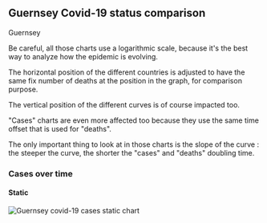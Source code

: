## Guernsey Covid-19 status comparison 

Guernsey



Be careful, all those charts use a logarithmic scale, because it's the best way to analyze how the epidemic is evolving.
 
The horizontal position of the different countries is adjusted to have the same fix number of deaths at the position in the graph, for comparison purpose.

The vertical position of the different curves is of course impacted too.

"Cases" charts are even more affected too because they use the same time offset that is used for "deaths".

The only important thing to look at in those charts is the slope of the curve : the steeper the curve, the shorter the "cases" and "deaths" doubling time.



 
### Cases over time
 
#### Static
![Guernsey covid-19 cases static chart](https://raw.githubusercontent.com/madlag/coronavirus_study/master/notebooks/graphs/2020-03-20/countries/Guernsey/2020-03-20_Guernsey_deaths.png "Guernsey covid-19 cases static chart")   

